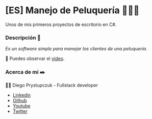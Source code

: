 # [ES] Manejo de Peluquería :haircut::haircut_man:
Unos de mis primeros proyectos de escritorio en C#. 

### Descripción :rocket:
_Es un software simple para manejar los clientes de una peluquería._

:movie_camera: Puedes observar el [video](https://youtu.be/venyxoI--KQ).

### Acerca de mí ✒️
:man_technologist: Diego Prystupczuk - Fullstack developer 
- [Linkedin](https://www.linkedin.com/in/diegoprystupczuk/)
- [Github](https://github.com/drprystupczuk)
- [Youtube](https://www.youtube.com/channel/UCSeVAET6K1b8HLVULdzluXg)
- [Twitter](https://twitter.com/DPrystupczuk)
